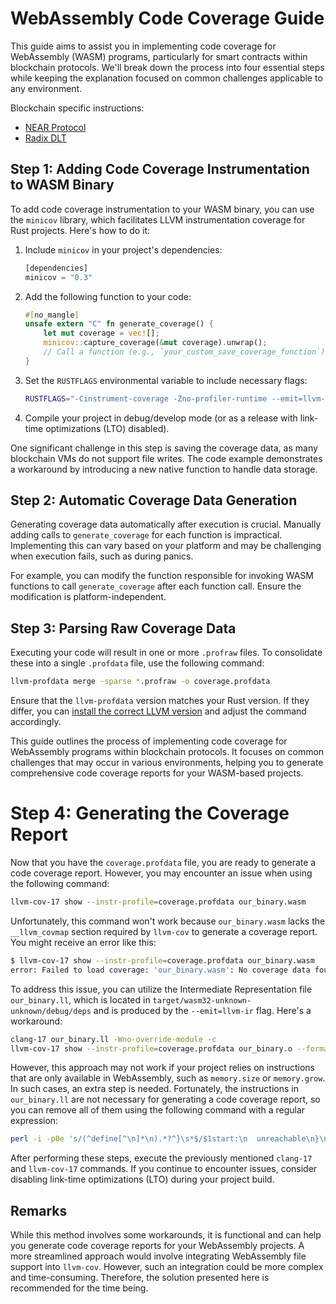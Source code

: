 # WebAssembly Code Coverage Guide

This guide aims to assist you in implementing code coverage for WebAssembly (WASM) programs, particularly for smart contracts within blockchain protocols. We'll break down the process into four essential steps while keeping the explanation focused on common challenges applicable to any environment.

Blockchain specific instructions:
- [NEAR Protocol](blockchains/NEAR.md)
- [Radix DLT](blockchains/Radix.md)

## Step 1: Adding Code Coverage Instrumentation to WASM Binary

To add code coverage instrumentation to your WASM binary, you can use the `minicov` library, which facilitates LLVM instrumentation coverage for Rust projects. Here's how to do it:

1. Include `minicov` in your project's dependencies:

   ```rust
   [dependencies]
   minicov = "0.3"
   ```

2. Add the following function to your code:

   ```rust
   #[no_mangle]
   unsafe extern "C" fn generate_coverage() {
       let mut coverage = vec![];
       minicov::capture_coverage(&mut coverage).unwrap();
       // Call a function (e.g., `your_custom_save_coverage_function`) to save the coverage data or use `println!` for debugging.
   }
   ```

3. Set the `RUSTFLAGS` environmental variable to include necessary flags:

   ```bash
   RUSTFLAGS="-Cinstrument-coverage -Zno-profiler-runtime --emit=llvm-ir"
   ```

4. Compile your project in debug/develop mode (or as a release with link-time optimizations (LTO) disabled).

One significant challenge in this step is saving the coverage data, as many blockchain VMs do not support file writes. The code example demonstrates a workaround by introducing a new native function to handle data storage.

## Step 2: Automatic Coverage Data Generation

Generating coverage data automatically after execution is crucial. Manually adding calls to `generate_coverage` for each function is impractical. Implementing this can vary based on your platform and may be challenging when execution fails, such as during panics.

For example, you can modify the function responsible for invoking WASM functions to call `generate_coverage` after each function call. Ensure the modification is platform-independent.

## Step 3: Parsing Raw Coverage Data

Executing your code will result in one or more `.profraw` files. To consolidate these into a single `.profdata` file, use the following command:

```bash
llvm-profdata merge -sparse *.profraw -o coverage.profdata
```

Ensure that the `llvm-profdata` version matches your Rust version. If they differ, you can [install the correct LLVM version](https://apt.llvm.org/) and adjust the command accordingly.

This guide outlines the process of implementing code coverage for WebAssembly programs within blockchain protocols. It focuses on common challenges that may occur in various environments, helping you to generate comprehensive code coverage reports for your WASM-based projects.

# Step 4: Generating the Coverage Report

Now that you have the `coverage.profdata` file, you are ready to generate a code coverage report. However, you may encounter an issue when using the following command:

```bash
llvm-cov-17 show --instr-profile=coverage.profdata our_binary.wasm
```

Unfortunately, this command won't work because `our_binary.wasm` lacks the `__llvm_covmap` section required by `llvm-cov` to generate a coverage report. You might receive an error like this:

```bash
$ llvm-cov-17 show --instr-profile=coverage.profdata our_binary.wasm
error: Failed to load coverage: 'our_binary.wasm': No coverage data found
```

To address this issue, you can utilize the Intermediate Representation file `our_binary.ll`, which is located in `target/wasm32-unknown-unknown/debug/deps` and is produced by the `--emit=llvm-ir` flag. Here's a workaround:

```bash
clang-17 our_binary.ll -Wno-override-module -c
llvm-cov-17 show --instr-profile=coverage.profdata our_binary.o --format=html -output-dir=coverage/
```

However, this approach may not work if your project relies on instructions that are only available in WebAssembly, such as `memory.size` or `memory.grow`. In such cases, an extra step is needed. Fortunately, the instructions in `our_binary.ll` are not necessary for generating a code coverage report, so you can remove all of them using the following command with a regular expression:

```bash
perl -i -p0e 's/(^define[^\n]*\n).*?^}\s*$/$1start:\n  unreachable\n}\n/gms' our_binary.ll
```

After performing these steps, execute the previously mentioned `clang-17` and `llvm-cov-17` commands. If you continue to encounter issues, consider disabling link-time optimizations (LTO) during your project build.

## Remarks

While this method involves some workarounds, it is functional and can help you generate code coverage reports for your WebAssembly projects. A more streamlined approach would involve integrating WebAssembly file support into `llvm-cov`. However, such an integration could be more complex and time-consuming. Therefore, the solution presented here is recommended for the time being.